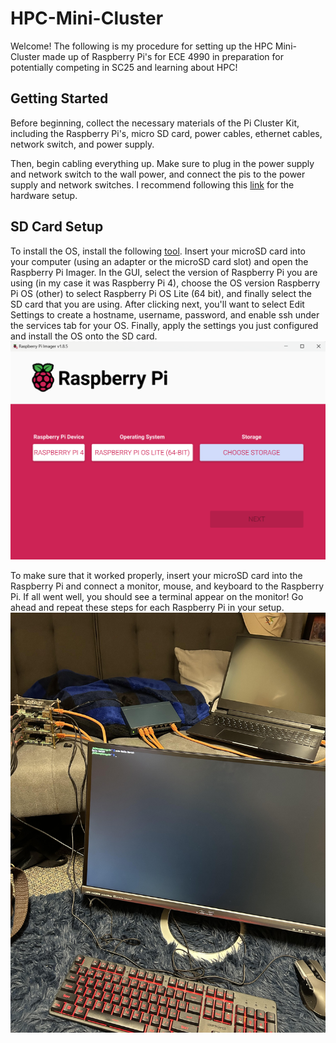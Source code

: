 # HPC-Mini-Cluster

Welcome! The following is my procedure for setting up the HPC Mini-Cluster made up of Raspberry Pi's for ECE 4990 in preparation for potentially competing in SC25 and learning about HPC!

## Getting Started

Before beginning, collect the necessary materials of the Pi Cluster Kit, including the Raspberry Pi's, micro SD card, power cables, ethernet cables, network switch, and power supply.

Then, begin cabling everything up. Make sure to plug in the power supply and network switch to the wall power, and connect the pis to the power supply and network switches. I recommend following this [link](https://epcced.github.io/wee_archlet/#intro) for the hardware setup.

## SD Card Setup

To install the OS, install the following [tool](https://www.raspberrypi.com/software/). Insert your microSD card into your computer (using an adapter or the microSD card slot) and open the Raspberry Pi Imager. In the GUI, select the version of Raspberry Pi you are using (in my case it was Raspberry Pi 4), choose the OS version Raspberry Pi OS (other) to select Raspberry Pi OS Lite (64 bit), and finally select the SD card that you are using. After clicking next, you'll want to select Edit Settings to create a hostname, username, password, and enable ssh under the services tab for your OS. Finally, apply the settings you just configured and install the OS onto the SD card.
![raspberry pi imager](images/raspberryimager.png)

To make sure that it worked properly, insert your microSD card into the Raspberry Pi and connect a monitor, mouse, and keyboard to the Raspberry Pi. If all went well, you should see a terminal appear on the monitor! Go ahead and repeat these steps for each Raspberry Pi in your setup.
![my setup](images/helloworld.jpg)
